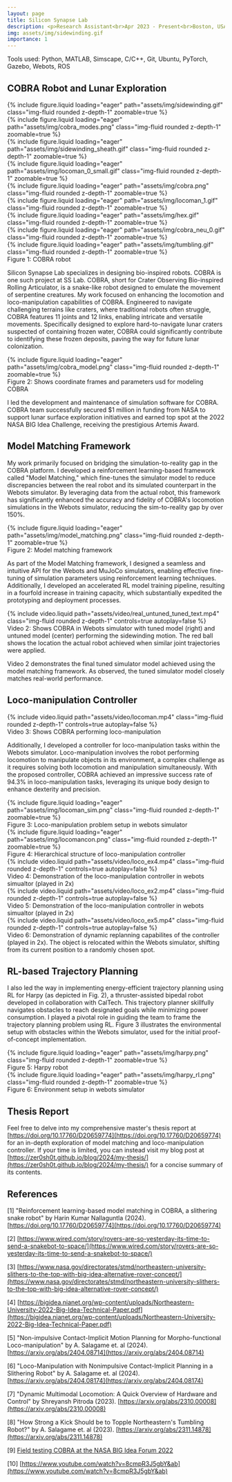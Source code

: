 ```yaml
---
layout: page
title: Silicon Synapse Lab
description: <p>Research Assistant<br>Apr 2023 - Present<br>Boston, USA</p>
img: assets/img/sidewinding.gif
importance: 1
---
```


Tools used: Python, MATLAB, Simscape, C/C++, Git, Ubuntu, PyTorch, Gazebo, Webots, ROS

## COBRA Robot and Lunar Exploration

<div class="row mt-3">
    <div class="col-sm mt-3 mt-md-0">
        {% include figure.liquid loading="eager" path="assets/img/sidewinding.gif" class="img-fluid rounded z-depth-1" zoomable=true %}
    </div>
    <div class="col-sm mt-3 mt-md-0">
        {% include figure.liquid loading="eager" path="assets/img/cobra_modes.png" class="img-fluid rounded z-depth-1" zoomable=true %}
    </div>
    <div class="col-sm mt-3 mt-md-0">
        {% include figure.liquid loading="eager" path="assets/img/sidewinding_sheath.gif" class="img-fluid rounded z-depth-1" zoomable=true %}
    </div>
</div>
<div class="row mt-3">
    <div class="col-sm mt-3 mt-md-0">
        {% include figure.liquid loading="eager" path="assets/img/locoman_0_small.gif" class="img-fluid rounded z-depth-1" zoomable=true %}
    </div>
    <div class="col-sm mt-3 mt-md-0">
        {% include figure.liquid loading="eager" path="assets/img/cobra.png" class="img-fluid rounded z-depth-1" zoomable=true %}
    </div>
    <div class="col-sm mt-3 mt-md-0">
        {% include figure.liquid loading="eager" path="assets/img/locoman_1.gif" class="img-fluid rounded z-depth-1" zoomable=true %}
    </div>
</div>
<div class="row mt-3">
    <div class="col-sm mt-3 mt-md-0">
        {% include figure.liquid loading="eager" path="assets/img/hex.gif" class="img-fluid rounded z-depth-1" zoomable=true %}
    </div>
    <div class="col-sm mt-3 mt-md-0">
        {% include figure.liquid loading="eager" path="assets/img/cobra_neu_0.gif" class="img-fluid rounded z-depth-1" zoomable=true %}
    </div>
    <div class="col-sm mt-3 mt-md-0">
        {% include figure.liquid loading="eager" path="assets/img/tumbling.gif" class="img-fluid rounded z-depth-1" zoomable=true %}
    </div>
</div>
<div class="caption">
    Figure 1: COBRA robot
</div>

Silicon Synapse Lab specializes in designing bio-inspired robots. COBRA is one such project at SS Lab. COBRA, short for Crater Observing Bio-inspired Rolling Articulator, is a snake-like robot designed to emulate the movement of serpentine creatures. My work focused on enhancing the locomotion and loco-manipulation capabilities of COBRA. Engineered to navigate challenging terrains like craters, where traditional robots often struggle, COBRA features 11 joints and 12 links, enabling intricate and versatile movements. Specifically designed to explore hard-to-navigate lunar craters suspected of containing frozen water, COBRA could significantly contribute to identifying these frozen deposits, paving the way for future lunar colonization.

<div class="row mt-3">
    {% include figure.liquid loading="eager" path="assets/img/cobra_model.png" class="img-fluid rounded z-depth-1" zoomable=true %}
</div>
<div class="caption">
    Figure 2: Shows coordinate frames and parameters usd for modeling COBRA
</div>

I led the development and maintenance of simulation software for COBRA. COBRA team successfully secured $1 million in funding from NASA to support lunar surface exploration initiatives and earned top spot at the 2022 NASA BIG Idea Challenge, receiving the prestigious Artemis Award.

## Model Matching Framework

My work primarily focused on bridging the simulation-to-reality gap in the COBRA platform. I developed a reinforcement learning-based framework called "Model Matching," which fine-tunes the simulator model to reduce discrepancies between the real robot and its simulated counterpart in the Webots simulator. By leveraging data from the actual robot, this framework has significantly enhanced the accuracy and fidelity of COBRA's locomotion simulations in the Webots simulator, reducing the sim-to-reality gap by over 150%.

<div class="row mt-3">
    {% include figure.liquid loading="eager" path="assets/img/model_matching.png" class="img-fluid rounded z-depth-1" zoomable=true %}
</div>
<div class="caption">
    Figure 2: Model matching framework
</div>

As part of the Model Matching framework, I designed a seamless and intuitive API for the Webots and MuJoCo simulators, enabling effective fine-tuning of simulation parameters using reinforcement learning techniques. Additionally, I developed an accelerated RL model training pipeline, resulting in a fourfold increase in training capacity, which substantially expedited the prototyping and deployment processes.

<div class="row mt-3">
    {% include video.liquid path="assets/video/real_untuned_tuned_text.mp4" class="img-fluid rounded z-depth-1" controls=true autoplay=false %}
</div>
<div class="caption">
    Video 2:  Shows COBRA in Webots simulator with tuned model (right) and untuned model (center) performing the sidewinding motion. The red ball shows the location the actual robot achieved when similar joint trajectories were applied.
</div>

Video 2 demonstrates the final tuned simulator model achieved using the model matching framework. As observed, the tuned simulator model closely matches real-world performance.

## Loco-manipulation Controller

<div class="row mt-3">
    <div class="col-sm mt-3 mt-md-0">
        {% include video.liquid path="assets/video/locoman.mp4" class="img-fluid rounded z-depth-1" controls=true autoplay=false %}
    </div>
</div>
<div class="caption">
    Video 3: Shows COBRA performing loco-manipulation
</div>

Additionally, I developed a controller for loco-manipulation tasks within the Webots simulator. Loco-manipulation involves the robot performing locomotion to manipulate objects in its environment, a complex challenge as it requires solving both locomotion and manipulation simultaneously. With the proposed controller, COBRA achieved an impressive success rate of 94.3% in loco-manipulation tasks, leveraging its unique body design to enhance dexterity and precision.

<div class="row mt-3">
    <div class="col-sm mt-3 mt-md-0">
        {% include figure.liquid loading="eager" path="assets/img/locoman_sim.png" class="img-fluid rounded z-depth-1" zoomable=true %}
    </div>
</div>
<div class="caption">
    Figure 3: Loco-manipulation problem setup in webots simulator
</div>

<div class="row mt-3">
    <div class="col-sm mt-3 mt-md-0">
        {% include figure.liquid loading="eager" path="assets/img/locomancon.png" class="img-fluid rounded z-depth-1" zoomable=true %}
    </div>
</div>
<div class="caption">
    Figure 4: Hierarchical structure of loco-manipulation controller
</div>

<div class="row mt-3">
    <div class="col-sm mt-3 mt-md-0">
        {% include video.liquid path="assets/video/loco_ex4.mp4" class="img-fluid rounded z-depth-1" controls=true autoplay=false %}
    </div>
</div>
<div class="caption">
    Video 4: Demonstration of the loco-manipulation controller in webots simualtor (played in 2x)
</div>

<div class="row mt-3">
    <div class="col-sm mt-3 mt-md-0">
        {% include video.liquid path="assets/video/loco_ex2.mp4" class="img-fluid rounded z-depth-1" controls=true autoplay=false %}
    </div>
</div>
<div class="caption">
    Video 5: Demonstration of the loco-manipulation controller in webots simualtor (played in 2x)
</div>

<div class="row mt-3">
    {% include video.liquid path="assets/video/loco_ex5.mp4" class="img-fluid rounded z-depth-1" controls=true autoplay=false %}
</div>
<div class="caption">
    Video 6: Demonstration of dynamic replanning capabilites of the controller (played in 2x). The object is relocated within the Webots simulator, shifting from its current position to a randomly chosen spot.
</div>

## RL-based Trajectory Planning

I also led the way in implementing energy-efficient trajectory planning using RL for Harpy (as depicted in Fig. 2), a thruster-assisted bipedal robot developed in collaboration with CalTech. This trajectory planner skillfully navigates obstacles to reach designated goals while minimizing power consumption. I played a pivotal role in guiding the team to frame the trajectory planning problem using RL. Figure 3 illustrates the environmental setup with obstacles within the Webots simulator, used for the initial proof-of-concept implementation.

<div class="row mt-3">
    {% include figure.liquid loading="eager" path="assets/img/harpy.png" class="img-fluid rounded z-depth-1" zoomable=true %}
</div>
<div class="caption">
    Figure 5: Harpy robot
</div>

<div class="row mt-3">
    {% include figure.liquid loading="eager" path="assets/img/harpy_rl.png" class="img-fluid rounded z-depth-1" zoomable=true %}
</div>
<div class="caption">
    Figure 6: Environment setup in webots simulator
</div>

## Thesis Report

Feel free to delve into my comprehensive master's thesis report at [https://doi.org/10.17760/D20659774](https://doi.org/10.17760/D20659774) for an in-depth exploration of model matching and loco-manipulation controller. If your time is limited, you can instead visit my blog post at [https://zer0sh0t.github.io/blog/2024/my-thesis/](https://zer0sh0t.github.io/blog/2024/my-thesis/) for a concise summary of its contents.

## References

[1] "Reinforcement learning-based model matching in COBRA, a slithering snake robot" by Harin Kumar Nallaguntla (2024). [https://doi.org/10.17760/D20659774](https://doi.org/10.17760/D20659774)

[2] [https://www.wired.com/story/rovers-are-so-yesterday-its-time-to-send-a-snakebot-to-space/](https://www.wired.com/story/rovers-are-so-yesterday-its-time-to-send-a-snakebot-to-space/)

[3] [https://www.nasa.gov/directorates/stmd/northeastern-university-slithers-to-the-top-with-big-idea-alternative-rover-concept/](https://www.nasa.gov/directorates/stmd/northeastern-university-slithers-to-the-top-with-big-idea-alternative-rover-concept/)

[4] [https://bigidea.nianet.org/wp-content/uploads/Northeastern-University-2022-Big-Idea-Technical-Paper.pdf](https://bigidea.nianet.org/wp-content/uploads/Northeastern-University-2022-Big-Idea-Technical-Paper.pdf)

[5] "Non-impulsive Contact-Implicit Motion Planning for Morpho-functional Loco-manipulation" by A. Salagame et. al (2024). [https://arxiv.org/abs/2404.08714](https://arxiv.org/abs/2404.08714)

[6] "Loco-Manipulation with Nonimpulsive Contact-Implicit Planning in a Slithering Robot" by A. Salagame et. al (2024). [https://arxiv.org/abs/2404.08174](https://arxiv.org/abs/2404.08174)

[7] "Dynamic Multimodal Locomotion: A Quick Overview of Hardware and Control" by Shreyansh Pitroda (2023). [https://arxiv.org/abs/2310.00008](https://arxiv.org/abs/2310.00008)

[8] "How Strong a Kick Should be to Topple Northeastern's Tumbling Robot?" by A. Salagame et. al (2023). [https://arxiv.org/abs/2311.14878](https://arxiv.org/abs/2311.14878)

[9] [Field testing COBRA at the NASA BIG Idea Forum 2022](https://www.youtube.com/watch?v=Zv2XgsOK-Tg&ab)

[10] [https://www.youtube.com/watch?v=8cmpR3J5gbY&ab](https://www.youtube.com/watch?v=8cmpR3J5gbY&ab)
